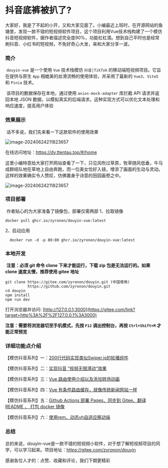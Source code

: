 # 抖音底裤被扒了?

​	大家好，我是了不起的小开，又和大家见面了。小编最近上班时，在开源网站的鱼塘里，发现一款不错的短视频软件项目，这个项目利用Vue技术栈构建了一个模仿抖音短视频软件，据作者描述完全度90%，功能杠杠滴。想到自己平时也是经常刷抖音、小红书的短视频，不免好奇心大发，来和大家分享一波。

### 	简介

​	`douyin-vue` 是一个使用 `Vue` 技术栈模仿 `抖音|TikTok` 的移动端短视频项目。它旨在提供与原生 `App` 相媲美的丝滑流畅的使用体验，并采用了最新的 `Vue3`、`Vite5` 和 `Pinia` 技术。

​	该项目的数据保存在本地，通过使用 `axios-mock-adapter` 库拦截 API 请求并返回本地 JSON 数据，以模拟真实的后端请求。这种实现方式可以优化文本处理和响应速度，提高用户体验

### 效果展示

​	话不多说，我们先来看一下这款软件的使用效果

![image-20240624211823657](https://github.com/flybreeze/opensource/blob/main/1.gif)
	

在线访问地址：https://dy.ttentau.top/#/home 

这里小编特意给大家打开网站查看了一下，只见风吹过草原，牧草随风低垂，牛马成群结队地在草地上自由奔跑，而一位美女恰好入镜，增添了画面的生动与灵动。这样的效果确实令人赞叹，仿佛置身于诗意的田园画卷之中。

![image-20240624211823657](https://github.com/flybreeze/opensource/blob/main/image-20240624211823657.png)

### 项目部署

​ 作者贴心的为大家准备了镜像包，部署仅需两部
1、拉取镜像

```
docker pull ghcr.io/zyronon/douyin-vue:latest
```

2、启动应用

```
  docker run -d -p 80:80 ghcr.io/zyronon/douyin-vue:latest
```


### 本地开发

​	**注意：必须 git 命令 clone 下来才能运行，下载 zip 包是无法运行的。如果 clone 速度太慢，推荐使用 gitee 地址**

```
git clone https://gitee.com/zyronon/douyin.git (中国使用)
          https://github.com/zyronon/douyin.git 
cd douyin
npm install
npm run dev
```

打开浏览器并访问: [http://127.0.0.1:3000](https://gitee.com/link?target=http%3A%2F%2F127.0.0.1%3A3000)

**注意：需要将浏览器切至手机模式，先按 `F12` 调出控制台，再按 `Ctrl+Shift+M` 才能正常预览**



### 详细功能点介绍

【模仿抖音系列】一：[200行代码实现类似Swiper.js的轮播组件](https://gitee.com/link?target=https%3A%2F%2Fjuejin.cn%2Fpost%2F7360512664317018146)

【模仿抖音系列】二：[实现抖音 “视频无限滑动“效果](https://gitee.com/link?target=https%3A%2F%2Fjuejin.cn%2Fpost%2F7361614921519054883)

【模仿抖音系列】三：[Vue 路由使用介绍以及添加转场动画](https://gitee.com/link?target=https%3A%2F%2Fjuejin.cn%2Fpost%2F7362528152777130025)

【模仿抖音系列】四：[Vue 有条件路由缓存，就像传统新闻网站一样](https://gitee.com/link?target=https%3A%2F%2Fjuejin.cn%2Fpost%2F7365334891473240101)

【模仿抖音系列】五：[Github Actions 部署 Pages、同步到 Gitee、翻译 README 、 打包 docker 镜像](https://gitee.com/link?target=https%3A%2F%2Fjuejin.cn%2Fpost%2F7365757742381957161)

【模仿抖音系列】六：[使用rem、动态vh自适应移动端](https://gitee.com/link?target=https%3A%2F%2Fjuejin.cn%2Fpost%2F7374452765273538595)

### 总结	

​	总的来说，douyin-vue是一款不错的短视频小软件，对于想了解短视频项目的同学，可以学习起来。项目地址：https://gitee.com/zyronon/douyin

感谢各位人才的：点赞、收藏和评论，我们下期更精彩

